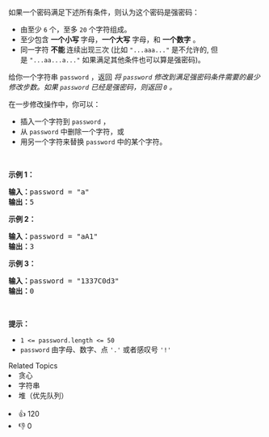<p>&nbsp;</p>
如果一个密码满足下述所有条件，则认为这个密码是强密码：

<ul>
	<li>由至少 <code>6</code> 个，至多 <code>20</code> 个字符组成。</li>
	<li>至少包含 <strong>一个小写 </strong>字母，<strong>一个大写</strong> 字母，和 <strong>一个数字</strong> 。</li>
	<li>同一字符 <strong>不能 </strong>连续出现三次 (比如 <code>"...aaa..."</code> 是不允许的, 但是&nbsp;<code>"...aa...a..."</code> 如果满足其他条件也可以算是强密码)。</li>
</ul>

<p>给你一个字符串 <code>password</code> ，返回&nbsp;<em>将 <code>password</code> 修改到满足强密码条件需要的最少修改步数。如果 <code>password</code> 已经是强密码，则返回 <code>0</code> 。</em></p>

<p>在一步修改操作中，你可以：</p>

<ul>
	<li>插入一个字符到 <code>password</code> ，</li>
	<li>从 <code>password</code> 中删除一个字符，或</li>
	<li>用另一个字符来替换 <code>password</code> 中的某个字符。</li>
</ul>

<p>&nbsp;</p>

<p><strong>示例 1：</strong></p>

<pre>
<strong>输入：</strong>password = "a"
<strong>输出：</strong>5
</pre>

<p><strong>示例 2：</strong></p>

<pre>
<strong>输入：</strong>password = "aA1"
<strong>输出：</strong>3
</pre>

<p><strong>示例 3：</strong></p>

<pre>
<strong>输入：</strong>password = "1337C0d3"
<strong>输出：</strong>0
</pre>

<p>&nbsp;</p>

<p><strong>提示：</strong></p>

<ul>
	<li><code>1 &lt;= password.length &lt;= 50</code></li>
	<li><code>password</code> 由字母、数字、点 <code>'.'</code> 或者感叹号 <code>'!'</code></li>
</ul>
<div><div>Related Topics</div><div><li>贪心</li><li>字符串</li><li>堆（优先队列）</li></div></div><br><div><li>👍 120</li><li>👎 0</li></div>